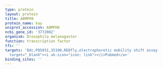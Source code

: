 ```yaml
---
type: protein
layout: protein
title: A8MPH9
protein_name: kay
uniprot_accession: A8MPH9
ncbi_gene_id: '3772082'
organism: Drosophila melanogaster
function: transcription factor
tfs: ''
targets: 'Ddc,P05031,35190,REDfly,electrophoretic mobility shift assay,&ensp;<a href="https://www.ncbi.nlm.nih.gov/pubmed/?term=19168633%5Buid%5D"
  target="_blank"><i uk-icon="icon: link"></i>Pubmed</a>'
binding_sites: ''
---
```

